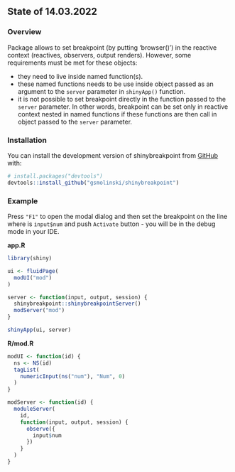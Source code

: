 
<!-- README.md is generated from README.Rmd. Please edit that file -->

## State of 14.03.2022

<!-- badges: start -->
<!-- badges: end -->

### Overview

Package allows to set breakpoint (by putting ‘browser()’) in the
reactive context (reactives, observers, output renders). However, some
requirements must be met for these objects:

-   they need to live inside named function(s).
-   these named functions needs to be use inside object passed as an
    argument to the `server` parameter in `shinyApp()` function.
-   it is not possible to set breakpoint directly in the function passed
    to the `server` parameter. In other words, breakpoint can be set
    only in reactive context nested in named functions if these
    functions are then call in object passed to the `server` parameter.

### Installation

You can install the development version of shinybreakpoint from
[GitHub](https://github.com/) with:

``` r
# install.packages("devtools")
devtools::install_github("gsmolinski/shinybreakpoint")
```

### Example

Press `"F1"` to open the modal dialog and then set the breakpoint on the
line where is `input$num` and push `Activate` button - you will be in
the debug mode in your IDE.

**app.R**

``` r
library(shiny)

ui <- fluidPage(
  modUI("mod")
)

server <- function(input, output, session) {
  shinybreakpoint::shinybreakpointServer()
  modServer("mod")
}

shinyApp(ui, server)
```

**R/mod.R**

``` r
modUI <- function(id) {
  ns <- NS(id)
  tagList(
    numericInput(ns("num"), "Num", 0)
  )
}

modServer <- function(id) {
  moduleServer(
    id,
    function(input, output, session) {
      observe({
        input$num
      })
    }
  )
}
```

